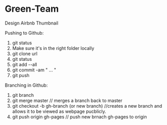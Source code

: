 Green-Team
==========

Design Airbnb Thumbnail

Pushing to Github:

1. git status
2. Make sure it's in the right folder locally
3. git clone url
4. git status
5. git add --all
6. git commit -am " ... "
7. git push


Branching in Github:

1. git branch
2. git merge master // merges a branch back to master
3. git checkout -b gh-branch (or new branch) //creates a new branch and allows it to be viewed as webpage pucblicly.
4. git push origin gh-pages // push new brnach gh-pages to origin

